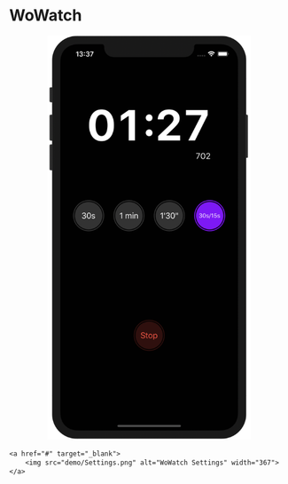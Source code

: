 WoWatch
=======

<p align="center">
    <a href="#" target="_blank">
        <img src="demo/Timer.png" alt="WoWatch Timer" width="367">
    </a>

    <a href="#" target="_blank">
        <img src="demo/Settings.png" alt="WoWatch Settings" width="367">
    </a>
</p>
